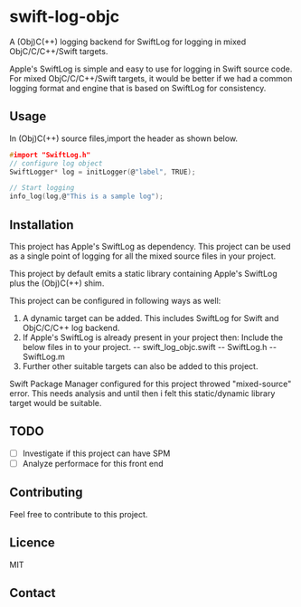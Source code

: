 # swift-log-objc

A (Obj)C(++) logging backend for SwiftLog for logging in mixed ObjC/C/C++/Swift targets.


 Apple's SwiftLog is simple and easy to use for logging in Swift source code. For mixed ObjC/C/C++/Swift targets, it would be better if we had a common logging format and engine that is based on SwiftLog for consistency.


 ## Usage

 In (Obj)C(++) source files,import the header as shown below.

 ```C
 #import "SwiftLog.h"
 // configure log object
 SwiftLogger* log = initLogger(@"label", TRUE);

 // Start logging
 info_log(log,@"This is a sample log");
 ```
 
 ## Installation
 
 This project has Apple's SwiftLog as dependency. This project can be used as a single point of logging for 
 all the mixed source files in your project.
 
 This project by default emits a static library containing Apple's SwiftLog plus the (Obj)C(++) shim.
 
 This project can be configured in following ways as well:
 1. A dynamic target can be added. This includes SwiftLog for Swift and ObjC/C/C++ log backend.
 2. If Apple's SwiftLog is already present in your project then:
    Include the below files in to your project.
      -- swift_log_objc.swift
      -- SwiftLog.h
      -- SwiftLog.m
 3. Further other suitable targets can also be added to this project.
 
 Swift Package Manager configured for this project throwed "mixed-source" error. This needs analysis and 
 until then i felt this static/dynamic library target would be suitable.
 
 ## TODO
 - [ ] Investigate if this project can have SPM
 - [ ] Analyze performace for this front end

## Contributing 
Feel free to contribute to this project.

## Licence
MIT

## Contact
[Nikhil]: https://twitter.com/nikhil38036647/

 
